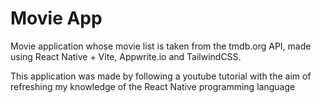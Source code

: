 # Movie App

Movie application whose movie list is taken from the tmdb.org API,
made using React Native + Vite, Appwrite.io and TailwindCSS.

This application was made by following a youtube tutorial with the aim of refreshing my knowledge of the React Native programming language
